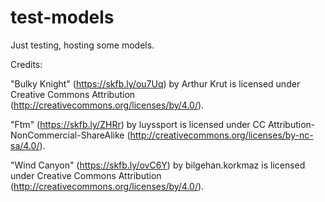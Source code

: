 # test-models

Just testing, hosting some models.

Credits:

"Bulky Knight" (https://skfb.ly/ou7Uq) by Arthur Krut is licensed under Creative Commons Attribution (http://creativecommons.org/licenses/by/4.0/).

"Ftm" (https://skfb.ly/ZHRr) by luyssport is licensed under CC Attribution-NonCommercial-ShareAlike (http://creativecommons.org/licenses/by-nc-sa/4.0/).

"Wind Canyon" (https://skfb.ly/ovC6Y) by bilgehan.korkmaz is licensed under Creative Commons Attribution (http://creativecommons.org/licenses/by/4.0/).

